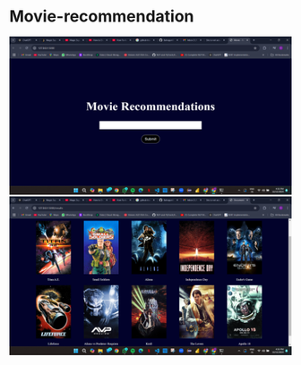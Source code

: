 # Movie-recommendation
![image alt](https://github.com/Bahugun0042/Movie-recommendation/blob/b11df6d0f2ab5511d5d31e9dba536d10e134e94d/Screenshot%20(183).png)
![image alt](https://github.com/Bahugun0042/Movie-recommendation/blob/b11df6d0f2ab5511d5d31e9dba536d10e134e94d/Screenshot%20(184).png)
